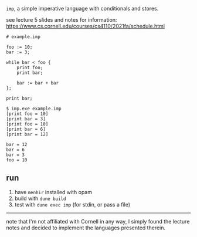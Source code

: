 `imp`, a simple imperative language with conditionals and stores.

see lecture 5 slides and notes for information:
https://www.cs.cornell.edu/courses/cs4110/2021fa/schedule.html

```
# example.imp

foo := 10;
bar := 3;

while bar < foo {
    print foo;
    print bar;

    bar := bar + bar
};

print bar;
```

```
$ imp.exe example.imp
[print foo = 10]
[print bar = 3]
[print foo = 10]
[print bar = 6]
[print bar = 12]

bar = 12
bar = 6
bar = 3
foo = 10
```

## run

1. have `menhir` installed with opam
1. build with `dune build`
1. test with `dune exec imp` (for stdin, or pass a file)

---

note that I'm not affiliated with Cornell in any way, I simply found the lecture notes and decided to implement the languages presented therein.